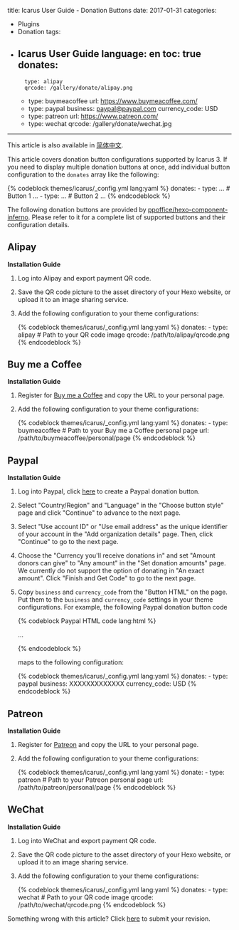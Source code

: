 title: Icarus User Guide - Donation Buttons
date: 2017-01-31
categories:
- Plugins
- Donation
tags:
- Icarus User Guide
language: en
toc: true
donates:
    -
        type: alipay
        qrcode: /gallery/donate/alipay.png
    -
        type: buymeacoffee
        url: https://www.buymeacoffee.com/
    -
        type: paypal
        business: paypal@paypal.com
        currency_code: USD
    -
        type: patreon
        url: https://www.patreon.com/
    -
        type: wechat
        qrcode: /gallery/donate/wechat.jpg
---

<article class="message message-immersive is-primary">
<div class="message-body">
<i class="fas fa-globe-asia mr-2"></i>
This article is also available in <a href="{% post_path zh-CN/Donation-Buttons %}">简体中文</a>.
</div>
</article>

This article covers donation button configurations supported by Icarus 3.
If you need to display multiple donation buttons at once, add individual button configuration
to the `donates` array like the following:

{% codeblock themes/icarus/_config.yml lang:yaml %}
donates:
    -
        type: ... # Button 1
        ...
    -
        type: ... # Button 2
        ...
{% endcodeblock %}

<!-- more -->

<article class="message message-immersive is-primary">
<div class="message-body">
<i class="fas fa-info-circle mr-2"></i>
The following donation buttons are provided by
<a href="https://github.com/ppoffice/hexo-component-inferno">ppoffice/hexo-component-inferno</a>.
Please refer to it for a complete list of supported buttons and their configuration details.
</div>
</article>

## Alipay

**Installation Guide**

1. Log into Alipay and export payment QR code.
2. Save the QR code picture to the asset directory of your Hexo website, or upload it to an image sharing service.
3. Add the following configuration to your theme configurations:

    {% codeblock themes/icarus/_config.yml lang:yaml %}
    donates:
        -
            type: alipay
            # Path to your QR code image
            qrcode: /path/to/alipay/qrcode.png
    {% endcodeblock %}


## Buy me a Coffee

**Installation Guide**

1. Register for [Buy me a Coffee](https://www.buymeacoffee.com/) and copy the URL to your personal page.
2. Add the following configuration to your theme configurations:

    {% codeblock themes/icarus/_config.yml lang:yaml %}
    donates:
        -
            type: buymeacoffee
            # Path to your Buy me a Coffee personal page
            url: /path/to/buymeacoffee/personal/page
    {% endcodeblock %}

## Paypal

**Installation Guide**

1. Log into Paypal, click [here](https://www.paypal.com/donate/buttons/) to create a Paypal donation button.

2. Select "Country/Region" and "Language" in the "Choose button style" page and click "Continue" to
   advance to the next page.

3. Select "Use account ID" or "Use email address" as the unique identifier of your account in the "Add organization
   details" page.
   Then, click "Continue" to go to the next page.

4. Choose the "Currency you'll receive donations in" and set "Amount donors can give" to "Any amount" in the 
   "Set donation amounts" page.
   We currently do not support the option of donating in "An exact amount".
   Click "Finish and Get Code" to go to the next page.

5. Copy `business` and `currency_code` from the "Button HTML" on the page.
   Put them to the `business` and `currency_code` settings in your theme configurations.
   For example, the following Paypal donation button code

    {% codeblock Paypal HTML code lang:html %}
    <form action="https://www.paypal.com/cgi-bin/webscr" ...>
    <input type="hidden" name="cmd" value="_donations" />
    <input type="hidden" name="business" value="XXXXXXXXXXXXX" />
    <input type="hidden" name="currency_code" value="USD" />
    ...
    </form>
    {% endcodeblock %}

    maps to the following configuration:

    {% codeblock themes/icarus/_config.yml lang:yaml %}
    donates:
        -
            type: paypal
            business: XXXXXXXXXXXXX
            currency_code: USD
    {% endcodeblock %}

## Patreon

**Installation Guide**

1. Register for [Patreon](https://www.patreon.com/) and copy the URL to your personal page.
2. Add the following configuration to your theme configurations:

    {% codeblock themes/icarus/_config.yml lang:yaml %}
    donate:
        -
            type: patreon
            # Path to your Patreon personal page
            url: /path/to/patreon/personal/page
    {% endcodeblock %}

## WeChat

**Installation Guide**

1. Log into WeChat and export payment QR code.
2. Save the QR code picture to the asset directory of your Hexo website, or upload it to an image sharing service.
3. Add the following configuration to your theme configurations:

    {% codeblock themes/icarus/_config.yml lang:yaml %}
    donates:
        -
            type: wechat
            # Path to your QR code image
            qrcode: /path/to/wechat/qrcode.png
    {% endcodeblock %}


<article class="message message-immersive is-warning">
<div class="message-body">
<i class="fas fa-question-circle mr-2"></i>
Something wrong with this article? Click <a href="https://github.com/ppoffice/hexo-theme-icarus/edit/site/source/_posts/en/Donation-Button.md">here</a> to submit your revision.
</div>
</article>
